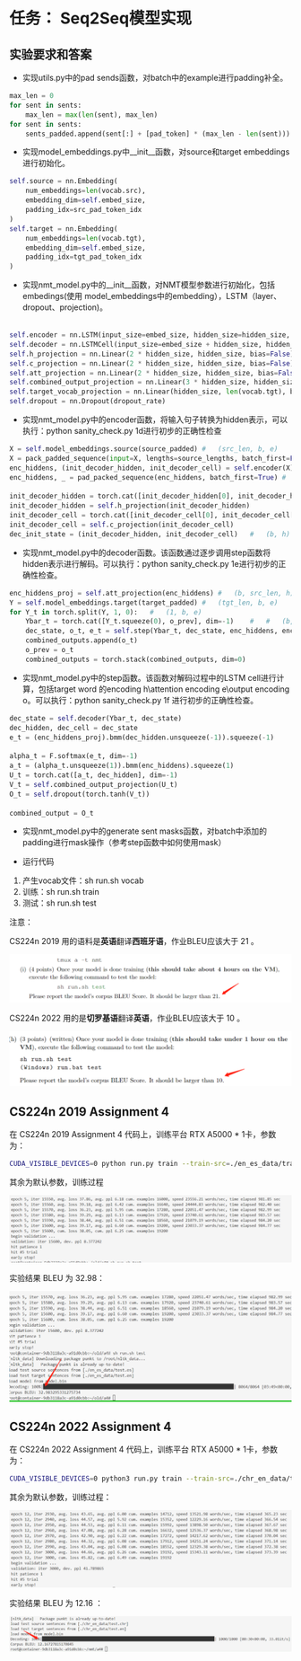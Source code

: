# 任务： Seq2Seq模型实现 

## 实验要求和答案

- 实现utils.py中的pad sends函数，对batch中的example进行padding补全。 

```python
max_len = 0
for sent in sents:
    max_len = max(len(sent), max_len)
for sent in sents:
    sents_padded.append(sent[:] + [pad_token] * (max_len - len(sent)))
```

- 实现model_embeddings.py中__init__函数，对source和target embeddings进行初始化。 

```python
self.source = nn.Embedding(
    num_embeddings=len(vocab.src),
    embedding_dim=self.embed_size, 
    padding_idx=src_pad_token_idx
)
self.target = nn.Embedding(
    num_embeddings=len(vocab.tgt), 
    embedding_dim=self.embed_size, 
    padding_idx=tgt_pad_token_idx
)
```

- 实现nmt_model.py中的__init__函数，对NMT模型参数进行初始化，包括embedings(使用 model_embeddings中的embedding），LSTM（layer、dropout、projection)。 

```python

self.encoder = nn.LSTM(input_size=embed_size, hidden_size=hidden_size, bias=True, bidirectional=True) 
self.decoder = nn.LSTMCell(input_size=embed_size + hidden_size, hidden_size=hidden_size, bias=True)
self.h_projection = nn.Linear(2 * hidden_size, hidden_size, bias=False)
self.c_projection = nn.Linear(2 * hidden_size, hidden_size, bias=False)
self.att_projection = nn.Linear(2 * hidden_size, hidden_size, bias=False)
self.combined_output_projection = nn.Linear(3 * hidden_size, hidden_size, bias=False)
self.target_vocab_projection = nn.Linear(hidden_size, len(vocab.tgt), bias=False)
self.dropout = nn.Dropout(dropout_rate)
```

- 实现nmt_model.py中的encoder函数，将输入句子转换为hidden表示，可以执行：python sanity_check.py 1d进行初步的正确性检查 

```python
X = self.model_embeddings.source(source_padded) #   (src_len, b, e)
X = pack_padded_sequence(input=X, lengths=source_lengths, batch_first=False)
enc_hiddens, (init_decoder_hidden, init_decoder_cell) = self.encoder(X)
enc_hiddens, _ = pad_packed_sequence(enc_hiddens, batch_first=True) #   (src_len, b, h*2)

init_decoder_hidden = torch.cat([init_decoder_hidden[0], init_decoder_hidden[1]], dim=1)    #   (b, 2*h)
init_decoder_hidden = self.h_projection(init_decoder_hidden)
init_decoder_cell = torch.cat([init_decoder_cell[0], init_decoder_cell[1]], dim=1)    #   (b, 2*h)
init_decoder_cell = self.c_projection(init_decoder_cell)
dec_init_state = (init_decoder_hidden, init_decoder_cell)   #   (b, h)
```

- 实现nmt_model.py中的decoder函数。该函数通过逐步调用step函数将hidden表示进行解码。可以执行：python sanity_check.py 1e进行初步的正确性检查。 

```python
enc_hiddens_proj = self.att_projection(enc_hiddens) #   (b, src_len, h)
Y = self.model_embeddings.target(target_padded) #   (tgt_len, b, e)
for Y_t in torch.split(Y, 1, 0):   #   (1, b, e)
    Ybar_t = torch.cat([Y_t.squeeze(0), o_prev], dim=-1)    #   #   (b, e + h)
    dec_state, o_t, e_t = self.step(Ybar_t, dec_state, enc_hiddens, enc_hiddens_proj, enc_masks)
    combined_outputs.append(o_t)
    o_prev = o_t
    combined_outputs = torch.stack(combined_outputs, dim=0)
```

- 实现nmt_model.py中的step函数。该函数对解码过程中的LSTM cell进行计算，包括target word 的encoding h\attention encoding e\output encoding o。可以执行：python sanity_check.py 1f  进行初步的正确性检查。 

```python
dec_state = self.decoder(Ybar_t, dec_state)
dec_hidden, dec_cell = dec_state
e_t = (enc_hiddens_proj).bmm(dec_hidden.unsqueeze(-1)).squeeze(-1)

alpha_t = F.softmax(e_t, dim=-1)
a_t = (alpha_t.unsqueeze(1)).bmm(enc_hiddens).squeeze(1)
U_t = torch.cat([a_t, dec_hidden], dim=-1)
V_t = self.combined_output_projection(U_t)
O_t = self.dropout(torch.tanh(V_t))

combined_output = O_t
```

- 实现nmt_model.py中的generate sent masks函数，对batch中添加的padding进行mask操作（参考step函数中如何使用mask） 

- 运行代码

1. 产生vocab文件：sh run.sh vocab 
2. 训练：sh run.sh train 
3. 测试：sh run.sh test

注意：

CS224n 2019 用的语料是**英语**翻译**西班牙语**，作业BLEU应该大于 21 。

![image-20220507143940928](nmt实验报告.assets/image-20220507143940928-16519055823982.png)

CS224n 2022 用的是**切罗基语**翻译**英语**，作业BLEU应该大于 10 。

![image-20220507143838405](nmt实验报告.assets/image-20220507143838405-16519055200451.png)



## CS224n 2019 Assignment 4

在 CS224n 2019 Assignment 4 代码上，训练平台 RTX A5000 * 1卡，参数为：

```bash
CUDA_VISIBLE_DEVICES=0 python run.py train --train-src=./en_es_data/train.es --train-tgt=./en_es_data/train.en --dev-src=./en_es_data/dev.es --dev-tgt=./en_es_data/dev.en --vocab=vocab.json --cuda --lr=5e-4 --patience=1 --valid-niter=300 --batch-size=64 --dropout=.3
```

其余为默认参数，训练过程

![image-20220507144331654](nmt实验报告.assets/image-20220507144331654-16519058128943.png)

实验结果 BLEU 为 32.98：

![image-20220507144820816](nmt实验报告.assets/image-20220507144820816-16519061020924.png)

## CS224n 2022 Assignment 4

在 CS224n 2022 Assignment 4 代码上，训练平台 RTX A5000 * 1卡，参数为：

```bash
CUDA_VISIBLE_DEVICES=0 python3 run.py train --train-src=./chr_en_data/train.chr --train-tgt=./chr_en_data/train.en --dev-src=./chr_en_data/dev.chr --dev-tgt=./chr_en_data/dev.en --vocab=vocab.json --cuda --lr=5e-4 --patience=1 --valid-niter=300 --batch-size=64 --dropout=.3
```

其余为默认参数，训练过程：

![image-20220507150106715](nmt实验报告.assets/image-20220507150106715-16519068680105.png)

实验结果 BLEU 为 12.16 ：

![image-20220507150547241](nmt实验报告.assets/image-20220507150547241-16519071482116.png)
